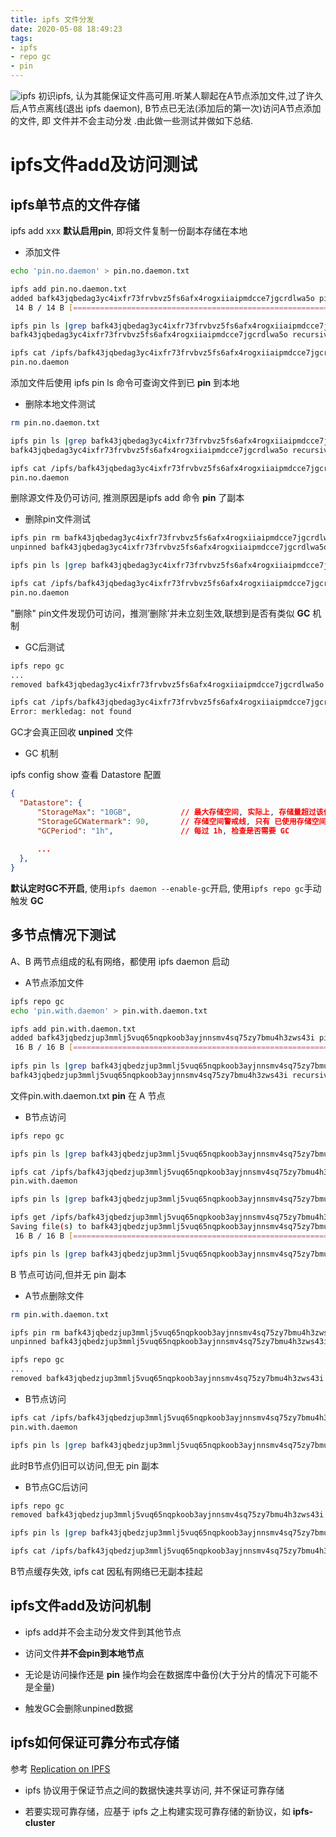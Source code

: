 ```yaml
---
title: ipfs 文件分发
date: 2020-05-08 18:49:23
tags:
- ipfs
- repo gc
- pin
---
```


![ipfs](ipfs.png?170*130)
初识ipfs, 认为其能保证文件高可用.听某人聊起在A节点添加文件,过了许久后,A节点离线(退出 ipfs daemon), B节点已无法(添加后的第一次)访问A节点添加的文件, 即 文件并不会主动分发 .由此做一些测试并做如下总结.

# ipfs文件add及访问测试

## ipfs单节点的文件存储

ipfs add xxx **默认启用pin**, 即将文件复制一份副本存储在本地

- 添加文件

```bash
echo 'pin.no.daemon' > pin.no.daemon.txt

ipfs add pin.no.daemon.txt
added bafk43jqbedag3yc4ixfr73frvbvz5fs6afx4rogxiiaipmdcce7jgcrdlwa5o pin.no.daemon.txt
 14 B / 14 B [=======================================================================================================] 100.00%

ipfs pin ls |grep bafk43jqbedag3yc4ixfr73frvbvz5fs6afx4rogxiiaipmdcce7jgcrdlwa5o
bafk43jqbedag3yc4ixfr73frvbvz5fs6afx4rogxiiaipmdcce7jgcrdlwa5o recursive

ipfs cat /ipfs/bafk43jqbedag3yc4ixfr73frvbvz5fs6afx4rogxiiaipmdcce7jgcrdlwa5o
pin.no.daemon
```

添加文件后使用 ipfs pin ls 命令可查询文件到已 **pin** 到本地

- 删除本地文件测试

```bash
rm pin.no.daemon.txt

ipfs pin ls |grep bafk43jqbedag3yc4ixfr73frvbvz5fs6afx4rogxiiaipmdcce7jgcrdlwa5o
bafk43jqbedag3yc4ixfr73frvbvz5fs6afx4rogxiiaipmdcce7jgcrdlwa5o recursive

ipfs cat /ipfs/bafk43jqbedag3yc4ixfr73frvbvz5fs6afx4rogxiiaipmdcce7jgcrdlwa5o
pin.no.daemon
```

删除源文件及仍可访问, 推测原因是ipfs add 命令 **pin** 了副本

- 删除pin文件测试

```bash
ipfs pin rm bafk43jqbedag3yc4ixfr73frvbvz5fs6afx4rogxiiaipmdcce7jgcrdlwa5o
unpinned bafk43jqbedag3yc4ixfr73frvbvz5fs6afx4rogxiiaipmdcce7jgcrdlwa5o

ipfs pin ls |grep bafk43jqbedag3yc4ixfr73frvbvz5fs6afx4rogxiiaipmdcce7jgcrdlwa5o

ipfs cat /ipfs/bafk43jqbedag3yc4ixfr73frvbvz5fs6afx4rogxiiaipmdcce7jgcrdlwa5o
pin.no.daemon
```
"删除" pin文件发现仍可访问，推测’删除’并未立刻生效,联想到是否有类似 **GC** 机制

- GC后测试

```bash
ipfs repo gc
...
removed bafk43jqbedag3yc4ixfr73frvbvz5fs6afx4rogxiiaipmdcce7jgcrdlwa5o

ipfs cat /ipfs/bafk43jqbedag3yc4ixfr73frvbvz5fs6afx4rogxiiaipmdcce7jgcrdlwa5o
Error: merkledag: not found
```
GC才会真正回收 **unpined** 文件

- GC 机制

ipfs config show 查看 Datastore 配置

```json
{
  "Datastore": {
      "StorageMax": "10GB",           // 最大存储空间, 实际上, 存储量超过该值仍可以继续存储
      "StorageGCWatermark": 90,       // 存储空间警戒线, 只有 已使用存储空间/最大存储空间 超过该值, 定时自动 GC 才会生效, 否则不会 GC
      "GCPeriod": "1h",               // 每过 1h, 检查是否需要 GC
      
      ...
  },
}
```
**默认定时GC不开启**, 使用`ipfs daemon --enable-gc`开启, 使用`ipfs repo gc`手动触发 **GC**

## 多节点情况下测试

A、B 两节点组成的私有网络，都使用 ipfs daemon 启动

- A节点添加文件

```bash
ipfs repo gc
echo 'pin.with.daemon' > pin.with.daemon.txt

ipfs add pin.with.daemon.txt 
added bafk43jqbedzjup3mmlj5vuq65nqpkoob3ayjnnsmv4sq75zy7bmu4h3zws43i pin.with.daemon.txt
 16 B / 16 B [==========================================================================================] 100.00%
 
ipfs pin ls |grep bafk43jqbedzjup3mmlj5vuq65nqpkoob3ayjnnsmv4sq75zy7bmu4h3zws43i
bafk43jqbedzjup3mmlj5vuq65nqpkoob3ayjnnsmv4sq75zy7bmu4h3zws43i recursive
```
文件pin.with.daemon.txt **pin** 在 A 节点

- B节点访问

```bash
ipfs repo gc

ipfs pin ls |grep bafk43jqbedzjup3mmlj5vuq65nqpkoob3ayjnnsmv4sq75zy7bmu4h3zws43i

ipfs cat /ipfs/bafk43jqbedzjup3mmlj5vuq65nqpkoob3ayjnnsmv4sq75zy7bmu4h3zws43i
pin.with.daemon

ipfs pin ls |grep bafk43jqbedzjup3mmlj5vuq65nqpkoob3ayjnnsmv4sq75zy7bmu4h3zws43i

ipfs get /ipfs/bafk43jqbedzjup3mmlj5vuq65nqpkoob3ayjnnsmv4sq75zy7bmu4h3zws43i
Saving file(s) to bafk43jqbedzjup3mmlj5vuq65nqpkoob3ayjnnsmv4sq75zy7bmu4h3zws43i
 16 B / 16 B [=======================================================================================] 100.00% 0s

ipfs pin ls |grep bafk43jqbedzjup3mmlj5vuq65nqpkoob3ayjnnsmv4sq75zy7bmu4h3zws43i
```
B 节点可访问,但并无 pin 副本

- A节点删除文件

```bash
rm pin.with.daemon.txt 

ipfs pin rm bafk43jqbedzjup3mmlj5vuq65nqpkoob3ayjnnsmv4sq75zy7bmu4h3zws43i
unpinned bafk43jqbedzjup3mmlj5vuq65nqpkoob3ayjnnsmv4sq75zy7bmu4h3zws43i

ipfs repo gc
...
removed bafk43jqbedzjup3mmlj5vuq65nqpkoob3ayjnnsmv4sq75zy7bmu4h3zws43i
```

- B节点访问

```bash
ipfs cat /ipfs/bafk43jqbedzjup3mmlj5vuq65nqpkoob3ayjnnsmv4sq75zy7bmu4h3zws43i
pin.with.daemon

ipfs pin ls |grep bafk43jqbedzjup3mmlj5vuq65nqpkoob3ayjnnsmv4sq75zy7bmu4h3zws43i
```
此时B节点仍旧可以访问,但无 pin 副本

- B节点GC后访问

```bash
ipfs repo gc
removed bafk43jqbedzjup3mmlj5vuq65nqpkoob3ayjnnsmv4sq75zy7bmu4h3zws43i

ipfs pin ls |grep bafk43jqbedzjup3mmlj5vuq65nqpkoob3ayjnnsmv4sq75zy7bmu4h3zws43i

ipfs cat /ipfs/bafk43jqbedzjup3mmlj5vuq65nqpkoob3ayjnnsmv4sq75zy7bmu4h3zws43i
```
B节点缓存失效, ipfs cat 因私有网络已无副本挂起

## ipfs文件add及访问机制

- ipfs add并不会主动分发文件到其他节点

- 访问文件**并不会pin到本地节点**

- 无论是访问操作还是 **pin** 操作均会在数据库中备份(大于分片的情况下可能不是全量)

- 触发GC会删除unpined数据

## ipfs如何保证可靠分布式存储

参考 [Replication on IPFS](https://github.com/ipfs-inactive/faq/issues/47)

- ipfs 协议用于保证节点之间的数据快速共享访问, 并不保证可靠存储

- 若要实现可靠存储，应基于 ipfs 之上构建实现可靠存储的新协议，如 **ipfs-cluster**
